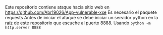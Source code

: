 Este repositorio contiene ataque hacia sitio web en https://github.com/Abr19026/App-vulnerable-xxe
Es necesario el paquete requests
Antes de iniciar el ataque se debe iniciar un servidor python en la raíz de este repositorio que escuche al puerto 8888. Usando `python -m http.server 8888`
